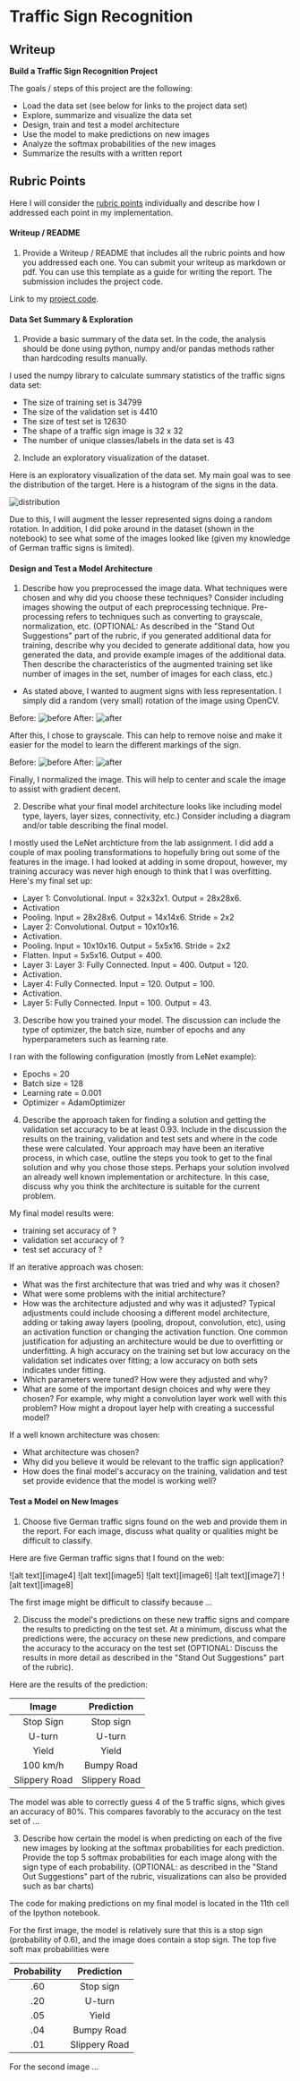 # **Traffic Sign Recognition** 

## Writeup

**Build a Traffic Sign Recognition Project**

The goals / steps of this project are the following:
* Load the data set (see below for links to the project data set)
* Explore, summarize and visualize the data set
* Design, train and test a model architecture
* Use the model to make predictions on new images
* Analyze the softmax probabilities of the new images
* Summarize the results with a written report

## Rubric Points

Here I will consider the [rubric points](https://review.udacity.com/#!/rubrics/481/view) individually and describe how I addressed each point in my implementation.  

#### Writeup / README

1. Provide a Writeup / README that includes all the rubric points and how you addressed each one. You can submit your writeup as markdown or pdf. You can use this template as a guide for writing the report. The submission includes the project code.

Link to my [project code](https://github.com/jhevrin2/CarND-Traffic-Sign-Classifier-Project/blob/master/Traffic_Sign_Classifier.ipynb).

#### Data Set Summary & Exploration

1. Provide a basic summary of the data set. In the code, the analysis should be done using python, numpy and/or pandas methods rather than hardcoding results manually.

I used the numpy library to calculate summary statistics of the traffic signs data set:

* The size of training set is 34799
* The size of the validation set is 4410
* The size of test set is 12630
* The shape of a traffic sign image is 32 x 32
* The number of unique classes/labels in the data set is 43

2. Include an exploratory visualization of the dataset.

Here is an exploratory visualization of the data set. My main goal was to see the distribution of the target.  Here is a histogram of the signs in the data.

![distribution](https://github.com/jhevrin2/CarND-Traffic-Sign-Classifier-Project/blob/master/figures/distribution.png)

Due to this, I will augment the lesser represented signs doing a random rotation.  In addition, I did poke around in the dataset (shown in the notebook) to see what some of the images looked like (given my knowledge of German traffic signs is limited).

#### Design and Test a Model Architecture

1. Describe how you preprocessed the image data. What techniques were chosen and why did you choose these techniques? Consider including images showing the output of each preprocessing technique. Pre-processing refers to techniques such as converting to grayscale, normalization, etc. (OPTIONAL: As described in the "Stand Out Suggestions" part of the rubric, if you generated additional data for training, describe why you decided to generate additional data, how you generated the data, and provide example images of the additional data. Then describe the characteristics of the augmented training set like number of images in the set, number of images for each class, etc.)

* As stated above, I wanted to augment signs with less representation.  I simply did a random (very small) rotation of the image using OpenCV.  

Before:  ![before](https://github.com/jhevrin2/CarND-Traffic-Sign-Classifier-Project/blob/master/figures/crossing.png)
After:  ![after](https://github.com/jhevrin2/CarND-Traffic-Sign-Classifier-Project/blob/master/figures/crossing-rotate.png)

After this, I chose to grayscale.  This can help to remove noise and make it easier for the model to learn the different markings of the sign.

Before:  ![before](https://github.com/jhevrin2/CarND-Traffic-Sign-Classifier-Project/blob/master/figures/crossing.png)
After:  ![after](https://github.com/jhevrin2/CarND-Traffic-Sign-Classifier-Project/blob/master/figures/crossing-gray.png)

Finally, I normalized the image.  This will help to center and scale the image to assist with gradient decent.

2. Describe what your final model architecture looks like including model type, layers, layer sizes, connectivity, etc.) Consider including a diagram and/or table describing the final model.

I mostly used the LeNet archticture from the lab assignment.  I did add a couple of max pooling transformations to hopefully bring out some of the features in the image.  I had looked at adding in some dropout, however, my training accuracy was never high enough to think that I was overfitting.  Here's my final set up:

* Layer 1: Convolutional. Input = 32x32x1. Output = 28x28x6.
* Activation
* Pooling. Input = 28x28x6. Output = 14x14x6. Stride = 2x2
* Layer 2: Convolutional. Output = 10x10x16.    
* Activation.
* Pooling. Input = 10x10x16. Output = 5x5x16. Stride = 2x2
* Flatten. Input = 5x5x16. Output = 400.
* Layer 3: Layer 3: Fully Connected. Input = 400. Output = 120.    
* Activation.
* Layer 4: Fully Connected. Input = 120. Output = 100.  
* Activation.
* Layer 5: Fully Connected. Input = 100. Output = 43.

3. Describe how you trained your model. The discussion can include the type of optimizer, the batch size, number of epochs and any hyperparameters such as learning rate.

I ran with the following configuration (mostly from LeNet example):
* Epochs = 20
* Batch size = 128
* Learning rate = 0.001
* Optimizer = AdamOptimizer

4. Describe the approach taken for finding a solution and getting the validation set accuracy to be at least 0.93. Include in the discussion the results on the training, validation and test sets and where in the code these were calculated. Your approach may have been an iterative process, in which case, outline the steps you took to get to the final solution and why you chose those steps. Perhaps your solution involved an already well known implementation or architecture. In this case, discuss why you think the architecture is suitable for the current problem.

My final model results were:
* training set accuracy of ?
* validation set accuracy of ? 
* test set accuracy of ?

If an iterative approach was chosen:
* What was the first architecture that was tried and why was it chosen?
* What were some problems with the initial architecture?
* How was the architecture adjusted and why was it adjusted? Typical adjustments could include choosing a different model architecture, adding or taking away layers (pooling, dropout, convolution, etc), using an activation function or changing the activation function. One common justification for adjusting an architecture would be due to overfitting or underfitting. A high accuracy on the training set but low accuracy on the validation set indicates over fitting; a low accuracy on both sets indicates under fitting.
* Which parameters were tuned? How were they adjusted and why?
* What are some of the important design choices and why were they chosen? For example, why might a convolution layer work well with this problem? How might a dropout layer help with creating a successful model?

If a well known architecture was chosen:
* What architecture was chosen?
* Why did you believe it would be relevant to the traffic sign application?
* How does the final model's accuracy on the training, validation and test set provide evidence that the model is working well?
 

#### Test a Model on New Images

1. Choose five German traffic signs found on the web and provide them in the report. For each image, discuss what quality or qualities might be difficult to classify.

Here are five German traffic signs that I found on the web:

![alt text][image4] ![alt text][image5] ![alt text][image6] 
![alt text][image7] ![alt text][image8]

The first image might be difficult to classify because ...

2. Discuss the model's predictions on these new traffic signs and compare the results to predicting on the test set. At a minimum, discuss what the predictions were, the accuracy on these new predictions, and compare the accuracy to the accuracy on the test set (OPTIONAL: Discuss the results in more detail as described in the "Stand Out Suggestions" part of the rubric).

Here are the results of the prediction:

| Image			        |     Prediction	        					| 
|:---------------------:|:---------------------------------------------:| 
| Stop Sign      		| Stop sign   									| 
| U-turn     			| U-turn 										|
| Yield					| Yield											|
| 100 km/h	      		| Bumpy Road					 				|
| Slippery Road			| Slippery Road      							|


The model was able to correctly guess 4 of the 5 traffic signs, which gives an accuracy of 80%. This compares favorably to the accuracy on the test set of ...

3. Describe how certain the model is when predicting on each of the five new images by looking at the softmax probabilities for each prediction. Provide the top 5 softmax probabilities for each image along with the sign type of each probability. (OPTIONAL: as described in the "Stand Out Suggestions" part of the rubric, visualizations can also be provided such as bar charts)

The code for making predictions on my final model is located in the 11th cell of the Ipython notebook.

For the first image, the model is relatively sure that this is a stop sign (probability of 0.6), and the image does contain a stop sign. The top five soft max probabilities were

| Probability         	|     Prediction	        					| 
|:---------------------:|:---------------------------------------------:| 
| .60         			| Stop sign   									| 
| .20     				| U-turn 										|
| .05					| Yield											|
| .04	      			| Bumpy Road					 				|
| .01				    | Slippery Road      							|


For the second image ... 
